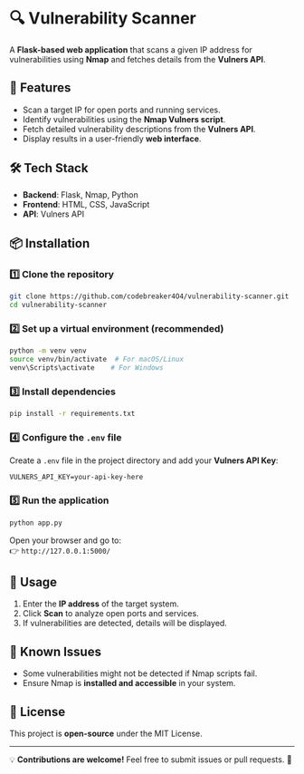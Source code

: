 # 🔍 Vulnerability Scanner

A **Flask-based web application** that scans a given IP address for vulnerabilities using **Nmap** and fetches details from the **Vulners API**.

## 🚀 Features

- Scan a target IP for open ports and running services.
- Identify vulnerabilities using the **Nmap Vulners script**.
- Fetch detailed vulnerability descriptions from the **Vulners API**.
- Display results in a user-friendly **web interface**.

## 🛠️ Tech Stack

- **Backend**: Flask, Nmap, Python
- **Frontend**: HTML, CSS, JavaScript
- **API**: Vulners API

## 📦 Installation

### 1️⃣ Clone the repository

```bash
git clone https://github.com/codebreaker4O4/vulnerability-scanner.git
cd vulnerability-scanner
```

### 2️⃣ Set up a virtual environment (recommended)

```bash
python -m venv venv
source venv/bin/activate  # For macOS/Linux
venv\Scripts\activate    # For Windows
```

### 3️⃣ Install dependencies

```bash
pip install -r requirements.txt
```

### 4️⃣ Configure the `.env` file

Create a `.env` file in the project directory and add your **Vulners API Key**:

```
VULNERS_API_KEY=your-api-key-here
```

### 5️⃣ Run the application

```bash
python app.py
```

Open your browser and go to:  
👉 `http://127.0.0.1:5000/`

## 📌 Usage

1. Enter the **IP address** of the target system.
2. Click **Scan** to analyze open ports and services.
3. If vulnerabilities are detected, details will be displayed.

## 🛑 Known Issues

- Some vulnerabilities might not be detected if Nmap scripts fail.
- Ensure Nmap is **installed and accessible** in your system.

## 📜 License

This project is **open-source** under the MIT License.

---

💡 **Contributions are welcome!** Feel free to submit issues or pull requests. 🚀
